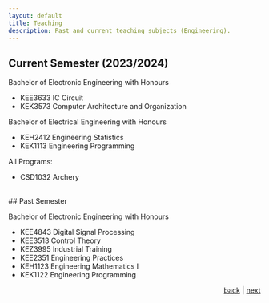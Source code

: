 ```yaml
---
layout: default
title: Teaching
description: Past and current teaching subjects (Engineering).
---
```


## Current Semester (2023/2024)

Bachelor of Electronic Engineering with Honours 
*   KEE3633 IC Circuit 
*	KEK3573 Computer Architecture and Organization

Bachelor of Electrical Engineering with Honours
*	KEH2412 Engineering Statistics
*   KEK1113 Engineering Programming 

All Programs:
*	CSD1032 Archery

<br>
## Past Semester 
	
Bachelor of Electronic Engineering with Honours
*   KEE4843 Digital Signal Processing
*   KEE3513 Control Theory
*   KEZ3995 Industrial Training
*   KEE2351 Engineering Practices
*   KEH1123 Engineering Mathematics I
*   KEK1122 Engineering Programming 

<p style="text-align: right;">
<a href="supervision">back</a> | <a href="community">next</a> 
</p>
